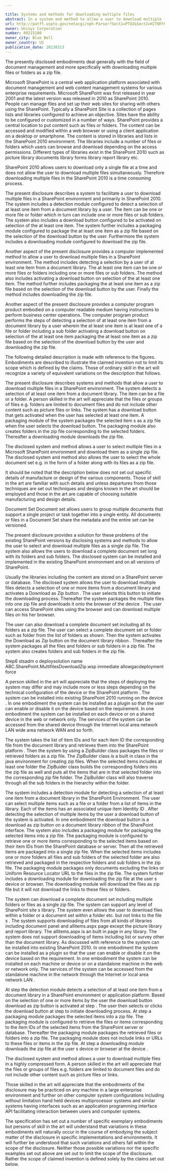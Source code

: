 ```yaml
---

title: Systems and methods for downloading multiple files
abstract: In a system and method to allow a user to download multiple files in a SharePoint environment, the system includes a detection module configured to detect a selection of at least one item from a document library by a user. The item can be one or more of a file or folder including groups of files. The system further includes a packaging module configured to package the at least one item as a zip file. Furthermore, the system includes a downloading module configured to download the zip file.
url: http://patft.uspto.gov/netacgi/nph-Parser?Sect1=PTO2&Sect2=HITOFF&p=1&u=%2Fnetahtml%2FPTO%2Fsearch-adv.htm&r=1&f=G&l=50&d=PALL&S1=09215280&OS=09215280&RS=09215280
owner: Unisys Corporation
number: 09215280
owner_city: Blue Bell
owner_country: US
publication_date: 20130313
---
```

The presently disclosed embodiments deal generally with the field of document management and more specifically with downloading multiple files or folders as a zip file.

Microsoft SharePoint is a central web application platform associated with document management and web content management systems for various enterprise requirements. Microsoft SharePoint was first released in year 2001 and the latest version was released in 2010 as SharePoint 2010. People can manage files and set up their web sites for sharing with others using the SharePoint. Typically a SharePoint Site is a collection of pages lists and libraries configured to achieve an objective. Sites have the ability to be configured or customized in a number of ways. SharePoint provides a central location to put content such as files or folders. The content can be accessed and modified within a web browser or using a client application on a desktop or smartphone. The content is stored in libraries and lists in the SharePoint 2010 environment. The libraries include a number of files or folders which users can browse and download depending on the access permissions. Different types of libraries exist in the SharePoint 2010 such as picture library documents library forms library report library etc.

SharePoint 2010 allows users to download only a single file at a time and does not allow the user to download multiple files simultaneously. Therefore downloading multiple files in the SharePoint 2010 is a time consuming process.

The present disclosure describes a system to facilitate a user to download multiple files in a SharePoint environment and primarily in SharePoint 2010. The system includes a detection module configured to detect a selection of at least one item from a document library by a user. The item can be one or more file or folder which in turn can include one or more files or sub folders. The system also includes a download button configured to be activated on selection of the at least one item. The system further includes a packaging module configured to package the at least one item as a zip file based on the selection of the download button by the user. Furthermore the system includes a downloading module configured to download the zip file.

Another aspect of the present disclosure provides a computer implemented method to allow a user to download multiple files in a SharePoint environment. The method includes detecting a selection by a user of at least one item from a document library. The at least one item can be one or more files or folders including one or more files or sub folders. The method also includes activating a download button on selection of the at least one item. The method further includes packaging the at least one item as a zip file based on the selection of the download button by the user. Finally the method includes downloading the zip file.

Another aspect of the present disclosure provides a computer program product embodied on a computer readable medium having instructions to perform business center operations. The computer program product performs the steps of detecting a selection of at least one item from a document library by a user wherein the at least one item is at least one of a file or folder including a sub folder activating a download button on selection of the at least one item packaging the at least one item as a zip file based on the selection of the download button by the user and downloading the zip file.

The following detailed description is made with reference to the figures. Embodiments are described to illustrate the claimed invention not to limit its scope which is defined by the claims. Those of ordinary skill in the art will recognize a variety of equivalent variations on the description that follows.

The present disclosure describes systems and methods that allow a user to download multiple files in a SharePoint environment. The system detects a selection of at least one item from a document library. The item can be a file or a folder. A person skilled in the art will appreciate that the files or groups of files e.g. folders are limited to document files and do not include other content such as picture files or links. The system has a download button that gets activated when the user has selected at least one item. A packaging module of the system packages the selected item s as a zip file when the user selects the download button. The packaging module also creates folders in the zip file corresponding to the selected folders. Thereafter a downloading module downloads the zip file.

The disclosed system and method allows a user to select multiple files in a Microsoft SharePoint environment and download them as a single zip file. The disclosed system and method also allows the user to select the whole document set e.g. in the form of a folder along with its files as a zip file.

It should be noted that the description below does not set out specific details of manufacture or design of the various components. Those of skill in the art are familiar with such details and unless departures from those techniques are set out techniques and designs known in the art should be employed and those in the art are capable of choosing suitable manufacturing and design details.

Document Set Document set allows users to group multiple documents that support a single project or task together into a single entity. All documents or files in a Document Set share the metadata and the entire set can be versioned.

The present disclosure provides a solution for these problems of the existing SharePoint versions by disclosing systems and methods to allow the user to select and download multiple files as a single zip file. The system also allows the users to download a complete document set long with its folders and sub folders. The disclosed system can be installed and implemented in the existing SharePoint environment and on all versions of SharePoint.

Usually the libraries including the content are stored on a SharePoint server or database. The disclosed system allows the user to download multiple files detects a selection of one or more items from a document library and activates a Download as Zip button . The user selects this button to initiate the downloading process. Thereafter the system packages the multiple files into one zip file and downloads it onto the browser of the device . The user can access SharePoint sites using the browser and can download multiple files on his her browser.

The user can also download a complete document set including all its folders as a zip file. The user can select a complete document set or folder such as folder from the list of folders as shown. Then the system activates the Download as Zip button on the document library ribbon . Thereafter the system packages all the files and folders or sub folders in a zip file. The system also creates folders and sub folders in the zip file.

Step6 stsadm o deploysolution name ABC.SharePoint.MultifilesDownloadZip.wsp immediate allowgacdeployment force

A person skilled in the art will appreciate that the steps of deploying the system may differ and may include more or less steps depending on the technical configuration of the device or the SharePoint platform . The system can be installed into existing SharePoint 2010 running on the device . In one embodiment the system can be installed as a plugin so that the user can enable or disable it on the device based on the requirement. In one embodiment the system can be installed on each device or on a shared device in the web or network only. The services of the system can be accessed from the shared device through the Internet local area network LAN wide area network WAN and so forth.

The system takes the list of item IDs and for each item ID the corresponding file from the document library and retrieves them into the SharePoint platform . Then the system by using a ZipBuilder class packages the files or retrieved folders as a zip file. The ZipBuilder class is a built in class in the java environment for creating zip files. When the selected items includes at least one folder the ZipBuider class builds the corresponding folders into the zip file as well and puts all the items that are in that selected folder into the corresponding zip file folder. The ZipBuilder class will also traverse through all the sub folders in the hierarchy within the folder.

The system includes a detection module for detecting a selection of at least one item from a document library in the SharePoint Environment. The user can select multiple items such as a file or a folder from a list of items in the library. Each of the items has an associated unique item Identity ID . After detecting the selection of multiple items by the user a download button of the system is activated. In one embodiment the download button is a download as zip button on a document library ribbon of the SharePoint interface. The system also includes a packaging module for packaging the selected items into a zip file. The packaging module is configured to retrieve one or more items corresponding to the selected items based on their item IDs from the SharePoint database or server. Then all the retrieved items are packaged into a single zip file. When the selected items includes one or more folders all files and sub folders of the selected folder are also retrieved and packaged in the respective folders and sub folders in the zip file. The packaging module packages only documents excluding the links or Uniform Resource Locator URL to the files in the zip file. The system further includes a downloading module for downloading the zip file at the user s device or browser. The downloading module will download the files as zip file but it will not download the links to these files or folders.

The system can download a complete document set including multiple folders or files as a single zip file. The system can support any level of SharePoint site s library. The system even allows the user to download files within a folder or a document set within a folder etc. but not links to the file s . The system supports downloading of files from all kinds of libraries including document panel and allitems.aspx page except the picture library and report library. The allitems.aspx is an built in page in any library. The system does not support downloading of items including list or survey other than the document library. As discussed with reference to the system can be installed into existing SharePoint 2010. In one embodiment the system can be installed as a plugin so that the user can enable or disable it on the device based on the requirement. In one embodiment the system can be installed on each machine or device or on a standalone machine in the web or network only. The services of the system can be accessed from the standalone machine in the network through the Internet or local area network LAN .

At step the detection module detects a selection of at least one item from a document library in a SharePoint environment or application platform. Based on the selection of one or more items by the user the download button download as zip button is activated at step . The user then selects or clicks the download button at step to initiate downloading process. At step a packaging module packages the selected items into a zip file. The packaging module is configured to retrieve the files or items corresponding to the item IDs of the selected items from the SharePoint server or database. Thereafter the packaging module packages the retrieved files or folders into a zip file. The packaging module does not include links or URLs to these files or items in the zip file. At step a downloading module downloads the zip file at the user s device or browser at the device .

The disclosed system and method allows a user to download multiple files in a highly compressed form. A person skilled in the art will appreciate that the files or groups of files e.g. folders are limited to document files and do not include other content such as picture files or links.

Those skilled in the art will appreciate that the embodiments of the disclosure may be practiced on any machine in a large enterprise environment and further on other computer system configurations including without limitation hand held devices multiprocessor systems and similar systems having interfaces such as an application programming interface API facilitating interaction between users and computer systems.

The specification has set out a number of specific exemplary embodiments but persons of skill in the art will understand that variations in these embodiments will naturally occur in the course of embodying the subject matter of the disclosure in specific implementations and environments. It will further be understood that such variations and others fall within the scope of the disclosure. Neither those possible variations nor the specific examples set out above are set out to limit the scope of the disclosure. Rather the scope of claimed invention is defined solely by the claims set out below.

